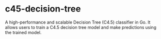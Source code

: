 # c45-decision-tree
 A high-performance and scalable Decision Tree (C4.5) classifier in Go. It allows users to train a C4.5 decision tree model and make predictions using the trained model.
